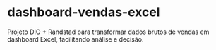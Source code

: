 # dashboard-vendas-excel
Projeto DIO + Randstad para transformar dados brutos de vendas em dashboard Excel, facilitando análise e decisão.
